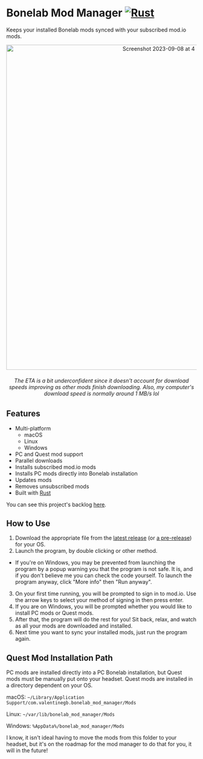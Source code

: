 # Bonelab Mod Manager [![Rust](https://github.com/valentinegb/bonelab_mod_manager/actions/workflows/rust.yml/badge.svg)](https://github.com/valentinegb/bonelab_mod_manager/actions/workflows/rust.yml)

Keeps your installed Bonelab mods synced with your subscribed mod.io mods.

<p align="center">
  <img width="858" alt="Screenshot 2023-09-08 at 4 38 43 PM" src="https://github.com/valentinegb/bonelab_mod_manager/assets/35977727/b2c810b3-586b-4103-ad96-f1bc449abf30">
</p>

<h6 align="center">
  The ETA is a bit underconfident since it doesn't account for download speeds improving as other mods finish downloading.
  Also, my computer's download speed is normally around 1 MB/s lol
</h6>

## Features

- Multi-platform
  - macOS
  - Linux
  - Windows
- PC and Quest mod support
- Parallel downloads
- Installs subscribed mod.io mods
- Installs PC mods directly into Bonelab installation
- Updates mods
- Removes unsubscribed mods
- Built with [Rust](http://rust-lang.org)

You can see this project's backlog [here](https://github.com/users/valentinegb/projects/4).

## How to Use

1. Download the appropriate file from the [latest release](https://github.com/valentinegb/bonelab_mod_manager/releases/latest) (or [a pre-release](https://github.com/valentinegb/bonelab_mod_manager/releases)) for your OS.
2. Launch the program, by double clicking or other method.
  - If you're on Windows, you may be prevented from launching the program by a popup warning you that the program is not safe.
    It is, and if you don't believe me you can check the code yourself. To launch the program anyway, click "More info" then "Run anyway".
3. On your first time running, you will be prompted to sign in to mod.io. Use the arrow keys to select your method of signing in then press enter.
4. If you are on Windows, you will be prompted whether you would like to install PC mods or Quest mods.
5. After that, the program will do the rest for you! Sit back, relax, and watch as all your mods are downloaded and installed.
6. Next time you want to sync your installed mods, just run the program again.

## Quest Mod Installation Path

PC mods are installed directly into a PC Bonelab installation, but Quest mods must be manually put onto your headset. Quest mods are installed in a directory dependent on your OS.

macOS: `~/Library/Application Support/com.valentinegb.bonelab_mod_manager/Mods`

Linux: `~/var/lib/bonelab_mod_manager/Mods`

Windows: `%AppData%/bonelab_mod_manager/Mods`

I know, it isn't ideal having to move the mods from this folder to your headset,
but it's on the roadmap for the mod manager to do that for you, it will in the future!
